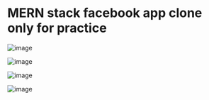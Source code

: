 # MERN stack facebook app clone only for practice


![image](https://user-images.githubusercontent.com/80327905/147561635-7c19f5ee-4c88-4053-9a1c-4d7afa01018b.png)

![image](https://user-images.githubusercontent.com/80327905/147561801-beb8060a-0a0b-4943-88a8-c68e3556ce58.png)

![image](https://user-images.githubusercontent.com/80327905/147561705-c362838e-0cef-4f57-9ae5-e856878e425a.png)

![image](https://user-images.githubusercontent.com/80327905/147561662-bb6c98f7-3397-45d0-8583-d47f7cc933a8.png)
